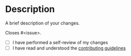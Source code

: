 # Description

A brief description of your changes.

Closes #&lt;issue&gt;.

- [ ] I have performed a self-review of my changes
- [ ] I have read and understood the [contributing guidelines](/paulo-ferraz-oliveira/gha-example/blob/main/CONTRIBUTING.md)
